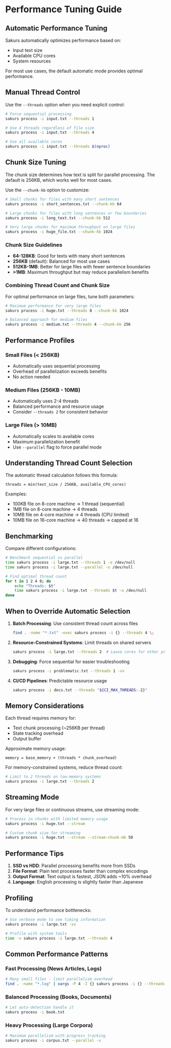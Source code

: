 # Performance Tuning Guide

## Automatic Performance Tuning

Sakurs automatically optimizes performance based on:
- Input text size
- Available CPU cores
- System resources

For most use cases, the default automatic mode provides optimal performance.

## Manual Thread Control

Use the `--threads` option when you need explicit control:

```bash
# Force sequential processing
sakurs process -i input.txt --threads 1

# Use 4 threads regardless of file size
sakurs process -i input.txt --threads 4

# Use all available cores
sakurs process -i input.txt --threads $(nproc)
```

## Chunk Size Tuning

The chunk size determines how text is split for parallel processing. The default is 256KB, which works well for most cases.

Use the `--chunk-kb` option to customize:

```bash
# Small chunks for files with many short sentences
sakurs process -i short_sentences.txt --chunk-kb 64

# Large chunks for files with long sentences or few boundaries
sakurs process -i long_text.txt --chunk-kb 512

# Very large chunks for maximum throughput on large files
sakurs process -i huge_file.txt --chunk-kb 1024
```

### Chunk Size Guidelines

- **64-128KB**: Good for texts with many short sentences
- **256KB** (default): Balanced for most use cases
- **512KB-1MB**: Better for large files with fewer sentence boundaries
- **>1MB**: Maximum throughput but may reduce parallelism benefits

### Combining Thread Count and Chunk Size

For optimal performance on large files, tune both parameters:

```bash
# Maximum performance for very large files
sakurs process -i huge.txt --threads 8 --chunk-kb 1024

# Balanced approach for medium files
sakurs process -i medium.txt --threads 4 --chunk-kb 256
```

## Performance Profiles

### Small Files (< 256KB)
- Automatically uses sequential processing
- Overhead of parallelization exceeds benefits
- No action needed

### Medium Files (256KB - 10MB)
- Automatically uses 2-4 threads
- Balanced performance and resource usage
- Consider `--threads 2` for consistent behavior

### Large Files (> 10MB)
- Automatically scales to available cores
- Maximum parallelization benefit
- Use `--parallel` flag to force parallel mode

## Understanding Thread Count Selection

The automatic thread calculation follows this formula:
```
threads = min(text_size / 256KB, available_CPU_cores)
```

Examples:
- 100KB file on 8-core machine → 1 thread (sequential)
- 1MB file on 8-core machine → 4 threads
- 10MB file on 4-core machine → 4 threads (CPU limited)
- 10MB file on 16-core machine → 40 threads → capped at 16

## Benchmarking

Compare different configurations:

```bash
# Benchmark sequential vs parallel
time sakurs process -i large.txt --threads 1 -o /dev/null
time sakurs process -i large.txt --parallel -o /dev/null

# Find optimal thread count
for t in 1 2 4 8; do
    echo "Threads: $t"
    time sakurs process -i large.txt --threads $t -o /dev/null
done
```

## When to Override Automatic Selection

1. **Batch Processing**: Use consistent thread count across files
   ```bash
   find . -name "*.txt" -exec sakurs process -i {} --threads 4 \;
   ```

2. **Resource-Constrained Systems**: Limit threads on shared servers
   ```bash
   sakurs process -i large.txt --threads 2  # Leave cores for other processes
   ```

3. **Debugging**: Force sequential for easier troubleshooting
   ```bash
   sakurs process -i problematic.txt --threads 1 -vv
   ```

4. **CI/CD Pipelines**: Predictable resource usage
   ```bash
   sakurs process -i docs.txt --threads "${CI_MAX_THREADS:-2}"
   ```

## Memory Considerations

Each thread requires memory for:
- Text chunk processing (~256KB per thread)
- State tracking overhead
- Output buffer

Approximate memory usage:
```
memory = base_memory + (threads * chunk_overhead)
```

For memory-constrained systems, reduce thread count:
```bash
# Limit to 2 threads on low-memory systems
sakurs process -i large.txt --threads 2
```

## Streaming Mode

For very large files or continuous streams, use streaming mode:
```bash
# Process in chunks with limited memory usage
sakurs process -i huge.txt --stream

# Custom chunk size for streaming
sakurs process -i huge.txt --stream --stream-chunk-mb 50
```

## Performance Tips

1. **SSD vs HDD**: Parallel processing benefits more from SSDs
2. **File Format**: Plain text processes faster than complex encodings
3. **Output Format**: Text output is fastest, JSON adds ~10% overhead
4. **Language**: English processing is slightly faster than Japanese

## Profiling

To understand performance bottlenecks:

```bash
# Use verbose mode to see timing information
sakurs process -i large.txt -vv

# Profile with system tools
time -v sakurs process -i large.txt --threads 4
```

## Common Performance Patterns

### Fast Processing (News Articles, Logs)
```bash
# Many small files - limit parallelism overhead
find . -name "*.log" | xargs -P 4 -I {} sakurs process -i {} --threads 1
```

### Balanced Processing (Books, Documents)
```bash
# Let auto-detection handle it
sakurs process -i book.txt
```

### Heavy Processing (Large Corpora)
```bash
# Maximum parallelism with progress tracking
sakurs process -i corpus.txt --parallel -v
```